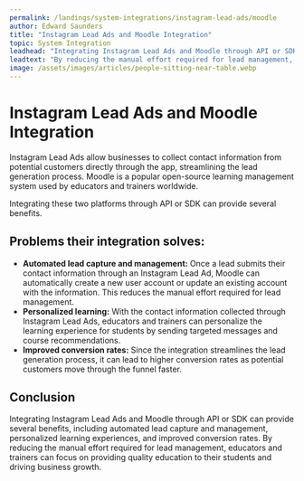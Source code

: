 ```yaml
---
permalink: /landings/system-integrations/instagram-lead-ads/moodle
author: Edward Saunders
title: "Instagram Lead Ads and Moodle Integration"
topic: System Integration
leadhead: "Integrating Instagram Lead Ads and Moodle through API or SDK can provide several benefits, including automated lead capture and management, personalized learning experiences, and improved conversion rates"
leadtext: "By reducing the manual effort required for lead management, educators and trainers can focus on providing quality education to their students and driving business growth."
image: /assets/images/articles/people-sitting-near-table.webp
---
```

<div class="arttext">	<h1>Instagram Lead Ads and Moodle Integration</h1>
	<p>Instagram Lead Ads allow businesses to collect contact information from potential customers directly through the app, streamlining the lead generation process. Moodle is a popular open-source learning management system used by educators and trainers worldwide.</p>
	<p>Integrating these two platforms through API or SDK can provide several benefits.</p>
	<h2>Problems their integration solves:</h2>
	<ul>
		<li><strong>Automated lead capture and management:</strong> Once a lead submits their contact information through an Instagram Lead Ad, Moodle can automatically create a new user account or update an existing account with the information. This reduces the manual effort required for lead management.</li>
		<li><strong>Personalized learning:</strong> With the contact information collected through Instagram Lead Ads, educators and trainers can personalize the learning experience for students by sending targeted messages and course recommendations.</li>
		<li><strong>Improved conversion rates:</strong> Since the integration streamlines the lead generation process, it can lead to higher conversion rates as potential customers move through the funnel faster.</li>
	</ul>
	<h2>Conclusion</h2>
	<p>Integrating Instagram Lead Ads and Moodle through API or SDK can provide several benefits, including automated lead capture and management, personalized learning experiences, and improved conversion rates. By reducing the manual effort required for lead management, educators and trainers can focus on providing quality education to their students and driving business growth.</p>
</div>